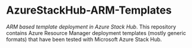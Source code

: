 # AzureStackHub-ARM-Templates
*ARM based template deployment in Azure Stack Hub*. 
This repository contains Azure Resource Manager deployment templates (mostly generic formats) that have been tested with Microsoft Azure Stack Hub.

